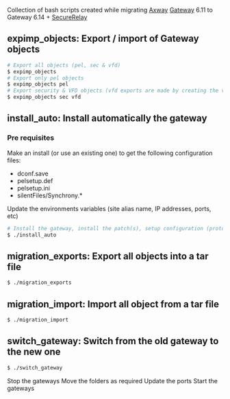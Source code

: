 Collection of bash scripts created while migrating 
[Axway](http://www.axway.fr/) [Gateway](http://www.axway.fr/produits-solutions/mft/gateways/gateway) 6.11 
to Gateway 6.14 + [SecureRelay](http://www.axway.fr/produits-solutions/mft/gateways/dmz-security)

## expimp_objects: Export / import of Gateway objects

``` bash
# Export all objects (pel, sec & vfd)
$ expimp_objects
# Export only pel objects
$ expimp_objects pel
# Export security & VFD objects (vfd exports are made by creating the vfdadm create commands for the directories, NOT by vfdbase)
$ expimp_objects sec vfd
```

## install_auto: Install automatically the gateway

### Pre requisites

Make an install (or use an existing one) to get the following configuration files:
- dconf.save
- pelsetup.def
- pelsetup.ini
- silentFiles/Synchrony.*

Update the environments variables (site alias name, IP addresses, ports, etc)

``` bash
# Install the gateway, install the patch(s), setup configuration (protocols, etc)
$ ./install_auto
```

## migration_exports: Export all objects into a tar file

``` bash
$ ./migration_exports
```

## migration_import: Import all object from a tar file

``` bash
$ ./migration_import
```

## switch_gateway: Switch from the old gateway to the new one

``` bash
$ ./switch_gateway
```

Stop the gateways
Move the folders as required
Update the ports
Start the gateways